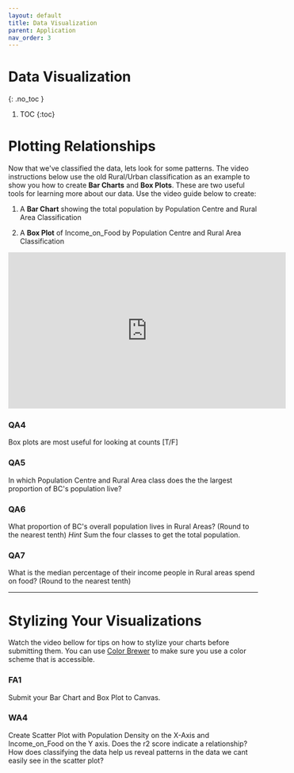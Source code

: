 ```yaml
---
layout: default
title: Data Visualization
parent: Application
nav_order: 3
---
```


# Data Visualization
{: .no_toc }

1. TOC
{:toc}

# Plotting Relationships

Now that we've classified the data, lets look for some patterns.  The video instructions below use the old Rural/Urban classification as an example to show you how to create **Bar Charts** and **Box Plots**.  These are two useful tools for learning more about our data.  Use the video guide below to create:

1) A **Bar Chart** showing the total population by Population Centre and Rural Area Classification

2) A **Box Plot** of Income_on_Food by Population Centre and Rural Area Classification

<iframe width="560" height="315" src="https://www.youtube.com/embed/PPaDjj07tRA" title="YouTube video player" frameborder="0" allow="accelerometer; autoplay; clipboard-write; encrypted-media; gyroscope; picture-in-picture" allowfullscreen></iframe>

### QA4

Box plots are most useful for looking at counts [T/F]

### QA5

In which Population Centre and Rural Area class does the the largest proportion of BC's population live?

### QA6

What proportion of BC's overall population lives in Rural Areas?   (Round to the nearest tenth)  *Hint* Sum the four classes to get the total population.


### QA7

What is the median percentage of their income people in Rural areas spend on food?  (Round to the nearest tenth)


---

# Stylizing Your Visualizations

Watch the video bellow for tips on how to stylize your charts before submitting them.  You can use [Color Brewer](https://colorbrewer2.org/#type=qualitative&scheme=Paired&n=3) to make sure you use a color scheme that is accessible.

### FA1

Submit your Bar Chart and Box Plot to Canvas.

### WA4

Create Scatter Plot with Population Density on the X-Axis and Income_on_Food on the Y axis.  Does the r2 score indicate a relationship?  How does classifying the data help us reveal patterns in the data we cant easily see in the scatter plot?


